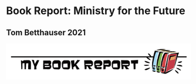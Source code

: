 # Book Report: Ministry for the Future
## Tom Betthauser 2021

![](https://raw.githubusercontent.com/tombetthauser/bookreport-ministryforthefuture/main/assets/banner-1.png)